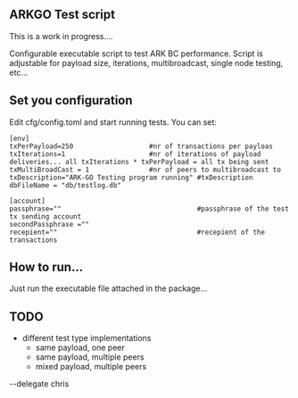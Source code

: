 ## ARKGO Test script
This is a work in progress....

Configurable executable script to test ARK BC performance.
Script is adjustable for payload size, iterations, multibroadcast, single node testing, etc... 

## Set you configuration
Edit cfg/config.toml and start running tests.
You can set: 

```
[env]
txPerPayload=250                   #nr of transactions per payloas
txIterations=1                     #nr of iterations of payload deliveries... all txIterations * txPerPayload = all tx being sent
txMultiBroadCast = 1               #nr of peers to multibroadcast to
txDescription="ARK-GO Testing program running" #txDescription
dbFileName = "db/testlog.db"

[account]
passphrase=""                                  #passphrase of the test tx sending account
secondPassphrase =""
recepient=""                                   #recepient of the transactions
```

## How to run...
Just run the executable file attached in the package...


## TODO
- different test type implementations 
  - same payload, one peer
  - same payload, multiple peers
  - mixed payload, multiple peers
  
  
--delegate chris
